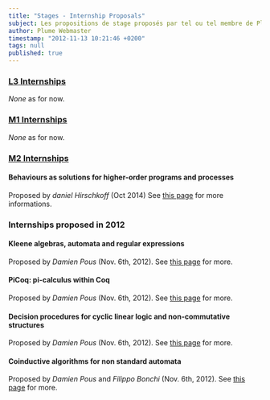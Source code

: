 ```yaml
---
title: "Stages - Internship Proposals"
subject: Les propositions de stage proposés par tel ou tel membre de Plume.
author: Plume Webmaster
timestamp: "2012-11-13 10:21:46 +0200"
tags: null
published: true
---
```


###  [L3 Internships][7]

_None_ as for now.

###  [M1 Internships][8]

_None_ as for now.

###  [M2 Internships][9]

#### Behaviours as solutions for higher-order programs and processes 	                                                                                               
Proposed by *daniel Hirschkoff* (Oct  2014)
See [this page]( http://perso.ens-lyon.fr/daniel.hirschkoff/Stages/dh-contr.pdf) for more informations.

### Internships proposed in 2012

#### Kleene algebras, automata and regular expressions

Proposed by *Damien Pous* (Nov. 6th, 2012).
See [this page][Damien Pous] for more.

#### PiCoq: pi-calculus within Coq

Proposed by *Damien Pous* (Nov. 6th, 2012).
See [this page][Damien Pous] for more.

#### Decision procedures for cyclic linear logic and non-commutative structures

Proposed by *Damien Pous* (Nov. 6th, 2012).
See [this page][Damien Pous] for more.

#### Coinductive algorithms for non standard automata

Proposed by *Damien Pous* and *Filippo Bonchi* (Nov. 6th, 2012).
See [this page][Damien Pous] for more.

[Damien Pous]: http://perso.ens-lyon.fr/damien.pous/stages.html

[7]: http://www.ens-lyon.fr/DI/stageL3
[8]: http://www.ens-lyon.fr/DI/stageM1
[9]: http://perso.ens-lyon.fr/laurent.lefevre/M2IF/StagesM2
[10]: http://perso.ens-lyon.fr/patrick.baillot/STAGES/2011/sujet1_2011.pdf
[11]: http://perso.ens-lyon.fr/daniel.hirschkoff/Stages/dhol-choco.pdf
[12]: http://perso.ens-lyon.fr/daniel.hirschkoff/Stages/dhds-compl.pdf
[13]: http://perso.ens-lyon.fr/daniel.hirschkoff/Stages/dhds-lambda.pdf